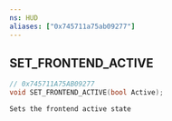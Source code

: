 ```yaml
---
ns: HUD
aliases: ["0x745711a75ab09277"]
---
```

## SET_FRONTEND_ACTIVE

```c
// 0x745711A75AB09277
void SET_FRONTEND_ACTIVE(bool Active);
```

```
Sets the frontend active state
```
